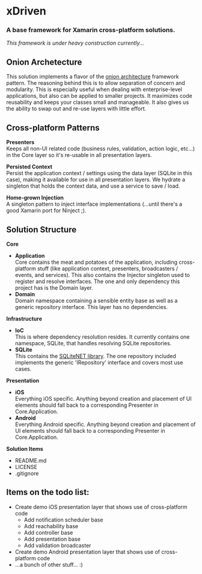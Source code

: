 # xDriven #
### A base framework for Xamarin cross-platform solutions. ###

*This framework is under heavy construction currently...*

## Onion Archetecture
This solution implements a flavor of the [onion architecture](http://www.develop.com/onionarchitecture "Onion Architecture") framework pattern. 
The reasoning behind this is to allow separation of concern and modularity. This is especially useful when dealing with 
enterprise-level applications, but also can be applied to smaller projects. It maximizes code reusability and keeps your classes small and 
manageable. It also gives us the ability to swap out and re-use layers with little effort.

## Cross-platform Patterns
**Presenters**  
Keeps all non-UI related code (business rules, validation, action logic, etc...) in the Core layer so it's re-usable in all presentation layers.

**Persisted Context**  
Persist the application context / settings using the data layer (SQLite in this case), making it available for use in all presentation layers. 
We hydrate a singleton that holds the context data, and use a service to save / load.

**Home-grown Injection**  
A singleton pattern to inject interface implementations (...until there's a good Xamarin port for Ninject ;).

## Solution Structure

**Core**
* **Application**  
Core contains the meat and potatoes of the application, including cross-platform stuff (like application context, presenters, 
broadcasters / events, and services). This also contains the Injector singleton used to register and resolve interfaces. The one and only 
dependency this project has is the Domain layer.
* **Domain**  
Domain namespace containing a sensible entity base as well as a generic repository interface. This layer has no dependencies.

**Infrastructure**
* **IoC**  
This is where dependency resolution resides. It currently contains one namespace, SQLite, that handles resolving 
SQLite repositories.
* **SQLite**  
This contains the [SQLiteNET library](http://docs.xamarin.com/recipes/ios/data/sqlite/create_a_database_with_sqlitenet/ "SQLiteNET"). 
The one repository included implements the generic 'IRepository' interface and covers most use cases.

**Presentation**
* **iOS**  
Everything iOS specific. Anything beyond creation and placement of UI elements should fall back to a corresponding Presenter in Core.Application.
* **Android**  
Everything Android specific. Anything beyond creation and placement of UI elements should fall back to a corresponding Presenter in Core.Application.

**Solution Items**
* README.md
* LICENSE
* .gitignore


## Items on the todo list:
* Create demo iOS presentation layer that shows use of cross-platform code  
	- Add notification scheduler base  
	- Add reachability base  
	- Add controller base  
	- Add presentation base  
	- Add validation broadcaster
* Create demo Android presentation layer that shows use of cross-platform code
* ...a bunch of other stuff... :)


